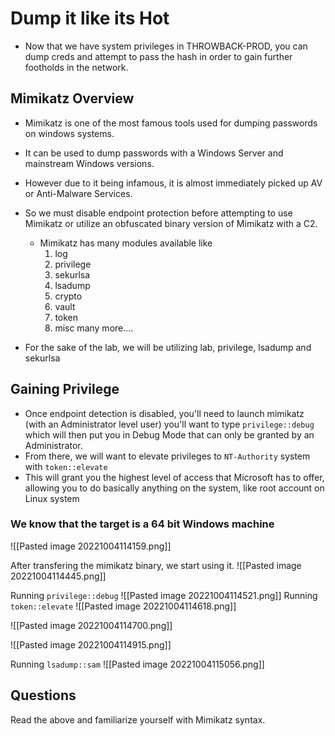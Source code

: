 # Dump it like its Hot
- Now that we have system privileges in THROWBACK-PROD, you can dump creds and attempt to pass the hash in order to gain further footholds in the network.


## Mimikatz Overview
- Mimikatz is one of the most famous tools used for dumping passwords on windows systems.
- It can be used to dump passwords with a Windows Server and mainstream Windows versions.
- However due to it being infamous, it is almost immediately picked up AV or Anti-Malware Services.
- So we must disable endpoint protection before attempting to use Mimikatz or utilize an obfuscated binary version of Mimikatz with a C2.
	- Mimikatz has many modules available like
		1. log
		2. privilege
		3. sekurlsa
		4. lsadump
		5. crypto
		6. vault
		7. token
		8. misc
		many more....

- For the sake of the lab, we will be utilizing lab, privilege, lsadump and sekurlsa


## Gaining Privilege
- Once endpoint detection is disabled, you'll need to launch mimikatz (with an Administrator level user) you'll want to type `privilege::debug` which will then put you in Debug Mode that can only be granted by an Administrator.
- From there, we will want to elevate privileges to `NT-Authority` system with `token::elevate`
- This will grant you the highest level of access that Microsoft has to offer, allowing you to do basically anything on the system, like root account on Linux system


### We know that the target is a 64 bit Windows machine
![[Pasted image 20221004114159.png]]

After transfering the mimikatz binary, we start using it.
![[Pasted image 20221004114445.png]]

Running `privilege::debug`
![[Pasted image 20221004114521.png]]
Running `token::elevate`
![[Pasted image 20221004114618.png]]

![[Pasted image 20221004114700.png]]

![[Pasted image 20221004114915.png]]

Running `lsadump::sam`
![[Pasted image 20221004115056.png]]


## Questions
Read the above and familiarize yourself with Mimikatz syntax.
